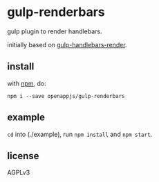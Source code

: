 # gulp-renderbars

gulp plugin to render handlebars.

initially based on [gulp-handlebars-render](https://github.com/markhuge/gulp-handlebars-render).

## install

with [npm](http://npmjs.org), do:

```
npm i --save openappjs/gulp-renderbars
```

## example

`cd` into (./example), run `npm install` and `npm start`.

## license

AGPLv3
